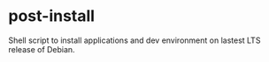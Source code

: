 # post-install

Shell script to install applications and dev environment on lastest LTS release
of Debian.
